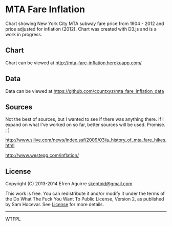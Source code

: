 # MTA Fare Inflation

Chart showing New York City MTA subway fare price from 1904 - 2012 and price adjusted for inflation (2012). Chart was created with D3.js and is a work in progress. 

## Chart

Chart can be viewed at http://mta-fare-inflation.herokuapp.com/

## Data

Data can be viewed at https://github.com/countxyz/mta_fare_inflation_data

## Sources

Not the best of sources, but I wanted to see if there was anything there. If I expand on what I've worked on so far, better sources will be used. Promise. ; )

http://www.silive.com/news/index.ssf/2009/03/a_history_of_mta_fare_hikes.html

http://www.westegg.com/inflation/

## License

Copyright (C) 2013-2014 Efren Aguirre <skeptoid@gmail.com>

This work is free. You can redistribute it and/or modify it under the
terms of the Do What The Fuck You Want To Public License, Version 2,
as published by Sam Hocevar. See 
[License](https://github.com/countxyz/d3_resume/blob/master/LICENSE.txt)
for more details.

<hr>

<a href="http://www.wtfpl.net/"><img
       src="http://www.wtfpl.net/wp-content/uploads/2012/12/wtfpl-badge-4.png"
       width="80" height="15" alt="WTFPL" /></a>

